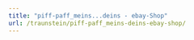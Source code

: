 ```yaml
---
title: "piff-paff_meins...deins - ebay-Shop"
url: /traunstein/piff-paff_meins-deins-ebay-shop/
---
```

